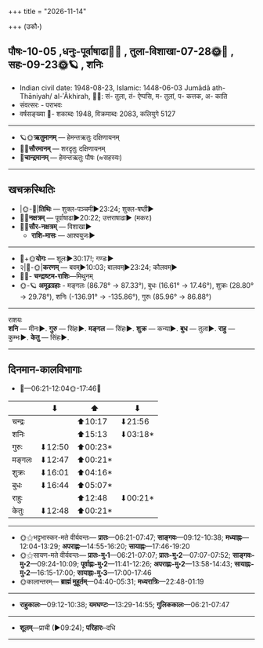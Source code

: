 +++
title = "2026-11-14"

+++
(उकौ॰)
## पौषः-10-05  ,धनुः-पूर्वाषाढा🌛🌌  ,  तुला-विशाखा-07-28🌞🌌  ,  सहः-09-23🌞🪐  , शनिः
- Indian civil date: 1948-08-23, Islamic: 1448-06-03 Jumādā ath-Thāniyah/ al-ʾĀkhirah, 🌌🌞: सं- तुला, तं- ऐप्पसि, म- तुलां, प- कत्तक, अ- काति
- संवत्सरः - पराभवः
- वर्षसङ्ख्या 🌛- शकाब्दः 1948, विक्रमाब्दः 2083, कलियुगे 5127
___________________
- 🪐🌞**ऋतुमानम्** — हेमन्तऋतुः दक्षिणायनम्
- 🌌🌞**सौरमानम्** — शरदृतुः दक्षिणायनम्
- 🌛**चान्द्रमानम्** — हेमन्तऋतुः पौषः (≈सहस्यः)
___________________


## खचक्रस्थितिः
- |🌞-🌛|**तिथिः** — शुक्ल-पञ्चमी►23:24; शुक्ल-षष्ठी►  
- 🌌🌛**नक्षत्रम्** — पूर्वाषाढा►20:22; उत्तराषाढा► (मकरः)  
- 🌌🌞**सौर-नक्षत्रम्** — विशाखा►  
  - **राशि-मासः** — आश्वयुजः► 
___________________
- 🌛+🌞**योगः** — शूलः►30:17!; गण्डः►  
- २|🌛-🌞|**करणम्** — बवम्►10:03; बालवम्►23:24; कौलवम्►  
- 🌌🌛- **चन्द्राष्टम-राशिः**—मिथुनम्  
- 🌞-🪐 **अमूढग्रहाः** - मङ्गलः (86.78° → 87.33°), बुधः (16.61° → 17.46°), शुक्रः (28.80° → 29.78°), शनिः (-136.91° → -135.86°), गुरुः (85.96° → 86.88°)
___________________
राशयः  
**शनि** — मीनः►. **गुरु** — सिंहः►. **मङ्गल** — सिंहः►. **शुक्र** — कन्या►. **बुध** — तुला►. **राहु** — कुम्भः►. **केतु** — सिंहः►. 
___________________


## दिनमान-कालविभागाः
- 🌅—06:21-12:04🌞-17:46🌇  

|      |⬇     |⬆     |⬇     |
|------|-----|-----|------|
|चन्द्रः|     |⬆10:17 |⬇21:56 |
|शनिः   |     |⬆15:13 |⬇03:18*|
|गुरुः  |⬇12:50 |⬆00:23*|     |
|मङ्गलः |⬇12:47 |⬆00:21*|     |
|शुक्रः |⬇16:01 |⬆04:16*|     |
|बुधः   |⬇16:44 |⬆05:07*|     |
|राहुः  |     |⬆12:48 |⬇00:21*|
|केतुः  |⬇12:48 |⬆00:21*|     |
___________________
- 🌞⚝भट्टभास्कर-मते वीर्यवन्तः— **प्रातः**—06:21-07:47; **साङ्गवः**—09:12-10:38; **मध्याह्नः**—12:04-13:29; **अपराह्णः**—14:55-16:20; **सायाह्नः**—17:46-19:20  
- 🌞⚝सायण-मते वीर्यवन्तः— **प्रातः-मु॰1**—06:21-07:07; **प्रातः-मु॰2**—07:07-07:52; **साङ्गवः-मु॰2**—09:24-10:09; **पूर्वाह्णः-मु॰2**—11:41-12:26; **अपराह्णः-मु॰2**—13:58-14:43; **सायाह्नः-मु॰2**—16:15-17:00; **सायाह्नः-मु॰3**—17:00-17:46  
- 🌞कालान्तरम्— **ब्राह्मं मुहूर्तम्**—04:40-05:31; **मध्यरात्रिः**—22:48-01:19  
___________________
- **राहुकालः**—09:12-10:38; **यमघण्टः**—13:29-14:55; **गुलिककालः**—06:21-07:47  
___________________
- **शूलम्**—प्राची (►09:24); **परिहारः**–दधि  
___________________
